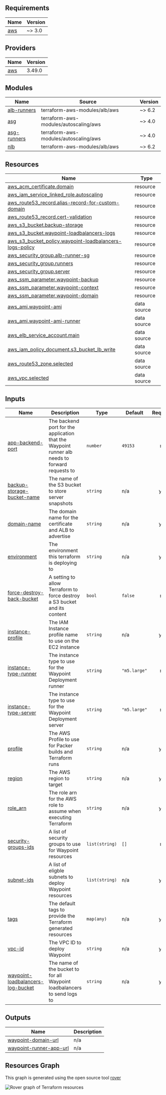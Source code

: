 ## Requirements

| Name | Version |
|------|---------|
| <a name="requirement_aws"></a> [aws](#requirement\_aws) | ~> 3.0 |

## Providers

| Name | Version |
|------|---------|
| <a name="provider_aws"></a> [aws](#provider\_aws) | 3.49.0 |

## Modules

| Name | Source | Version |
|------|--------|---------|
| <a name="module_alb-runners"></a> [alb-runners](#module\_alb-runners) | terraform-aws-modules/alb/aws | ~> 6.2 |
| <a name="module_asg"></a> [asg](#module\_asg) | terraform-aws-modules/autoscaling/aws | ~> 4.0 |
| <a name="module_asg-runners"></a> [asg-runners](#module\_asg-runners) | terraform-aws-modules/autoscaling/aws | ~> 4.0 |
| <a name="module_nlb"></a> [nlb](#module\_nlb) | terraform-aws-modules/alb/aws | ~> 6.2 |

## Resources

| Name | Type |
|------|------|
| [aws_acm_certificate.domain](https://registry.terraform.io/providers/hashicorp/aws/latest/docs/resources/acm_certificate) | resource |
| [aws_iam_service_linked_role.autoscaling](https://registry.terraform.io/providers/hashicorp/aws/latest/docs/resources/iam_service_linked_role) | resource |
| [aws_route53_record.alias-record-for-custom-domain](https://registry.terraform.io/providers/hashicorp/aws/latest/docs/resources/route53_record) | resource |
| [aws_route53_record.cert-validation](https://registry.terraform.io/providers/hashicorp/aws/latest/docs/resources/route53_record) | resource |
| [aws_s3_bucket.backup-storage](https://registry.terraform.io/providers/hashicorp/aws/latest/docs/resources/s3_bucket) | resource |
| [aws_s3_bucket.waypoint-loadbalancers-logs](https://registry.terraform.io/providers/hashicorp/aws/latest/docs/resources/s3_bucket) | resource |
| [aws_s3_bucket_policy.waypoint-loadbalancers-logs-policy](https://registry.terraform.io/providers/hashicorp/aws/latest/docs/resources/s3_bucket_policy) | resource |
| [aws_security_group.alb-runner-sg](https://registry.terraform.io/providers/hashicorp/aws/latest/docs/resources/security_group) | resource |
| [aws_security_group.runners](https://registry.terraform.io/providers/hashicorp/aws/latest/docs/resources/security_group) | resource |
| [aws_security_group.server](https://registry.terraform.io/providers/hashicorp/aws/latest/docs/resources/security_group) | resource |
| [aws_ssm_parameter.waypoint-backup](https://registry.terraform.io/providers/hashicorp/aws/latest/docs/resources/ssm_parameter) | resource |
| [aws_ssm_parameter.waypoint-context](https://registry.terraform.io/providers/hashicorp/aws/latest/docs/resources/ssm_parameter) | resource |
| [aws_ssm_parameter.waypoint-domain](https://registry.terraform.io/providers/hashicorp/aws/latest/docs/resources/ssm_parameter) | resource |
| [aws_ami.waypoint-ami](https://registry.terraform.io/providers/hashicorp/aws/latest/docs/data-sources/ami) | data source |
| [aws_ami.waypoint-ami-runner](https://registry.terraform.io/providers/hashicorp/aws/latest/docs/data-sources/ami) | data source |
| [aws_elb_service_account.main](https://registry.terraform.io/providers/hashicorp/aws/latest/docs/data-sources/elb_service_account) | data source |
| [aws_iam_policy_document.s3_bucket_lb_write](https://registry.terraform.io/providers/hashicorp/aws/latest/docs/data-sources/iam_policy_document) | data source |
| [aws_route53_zone.selected](https://registry.terraform.io/providers/hashicorp/aws/latest/docs/data-sources/route53_zone) | data source |
| [aws_vpc.selected](https://registry.terraform.io/providers/hashicorp/aws/latest/docs/data-sources/vpc) | data source |

## Inputs

| Name | Description | Type | Default | Required |
|------|-------------|------|---------|:--------:|
| <a name="input_app-backend-port"></a> [app-backend-port](#input\_app-backend-port) | The backend port for the application that the Waypoint runner alb needs to forward requests to | `number` | `49153` | no |
| <a name="input_backup-storage-bucket-name"></a> [backup-storage-bucket-name](#input\_backup-storage-bucket-name) | The name of the S3 bucket to store server snapshots | `string` | n/a | yes |
| <a name="input_domain-name"></a> [domain-name](#input\_domain-name) | The domain name for the certificate and ALB to advertise | `string` | n/a | yes |
| <a name="input_environment"></a> [environment](#input\_environment) | The environment this terraform is deploying to | `string` | n/a | yes |
| <a name="input_force-destroy-back-bucket"></a> [force-destroy-back-bucket](#input\_force-destroy-back-bucket) | A setting to allow Terraform to force destroy a S3 bucket and its content | `bool` | `false` | no |
| <a name="input_instance-profile"></a> [instance-profile](#input\_instance-profile) | The IAM Instance profile name to use on the EC2 instance | `string` | n/a | yes |
| <a name="input_instance-type-runner"></a> [instance-type-runner](#input\_instance-type-runner) | The instance type to use for the Waypoint Deployment runner | `string` | `"m5.large"` | no |
| <a name="input_instance-type-server"></a> [instance-type-server](#input\_instance-type-server) | The instance type to use for the Waypoint Deployment server | `string` | `"m5.large"` | no |
| <a name="input_profile"></a> [profile](#input\_profile) | The AWS Profile to use for Packer builds and Terraform runs | `string` | n/a | yes |
| <a name="input_region"></a> [region](#input\_region) | The AWS region to target | `string` | n/a | yes |
| <a name="input_role_arn"></a> [role\_arn](#input\_role\_arn) | The role arn for the AWS role to assume when executing Terraform | `string` | n/a | yes |
| <a name="input_security-groups-ids"></a> [security-groups-ids](#input\_security-groups-ids) | A list of security groups to use for Waypoint resources | `list(string)` | `[]` | no |
| <a name="input_subnet-ids"></a> [subnet-ids](#input\_subnet-ids) | A list of eligble subnets to deploy Waypoint resources | `list(string)` | n/a | yes |
| <a name="input_tags"></a> [tags](#input\_tags) | The default tags to provide the Terraform generated resources | `map(any)` | n/a | yes |
| <a name="input_vpc-id"></a> [vpc-id](#input\_vpc-id) | The VPC ID to deploy Waypoint | `string` | n/a | yes |
| <a name="input_waypoint-loadbalancers-log-bucket"></a> [waypoint-loadbalancers-log-bucket](#input\_waypoint-loadbalancers-log-bucket) | The name of the bucket to for all Waypoint loadbalancers to send logs to | `string` | n/a | yes |

## Outputs

| Name | Description |
|------|-------------|
| <a name="output_waypoint-domain-url"></a> [waypoint-domain-url](#output\_waypoint-domain-url) | n/a |
| <a name="output_waypoint-runner-app-url"></a> [waypoint-runner-app-url](#output\_waypoint-runner-app-url) | n/a |


## Resources Graph

This graph is generated using the open source tool [rover](https://github.com/im2nguyen/rover)

![Rover graph of Terraform resources](../static/img/rover.png)